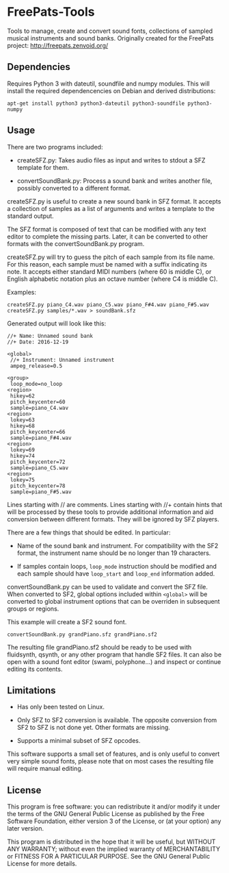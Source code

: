 # FreePats-Tools

Tools to manage, create and convert sound fonts, collections of sampled
musical instruments and sound banks. Originally created for the FreePats
project: http://freepats.zenvoid.org/


## Dependencies

Requires Python 3 with dateutil, soundfile and numpy modules. This will
install the required dependencencies on Debian and derived distributions:

    apt-get install python3 python3-dateutil python3-soundfile python3-numpy


## Usage

There are two programs included:

* createSFZ.py: Takes audio files as input and writes to stdout a SFZ template
for them.

* convertSoundBank.py: Process a sound bank and writes another file, possibly
converted to a different format.


createSFZ.py is useful to create a new sound bank in SFZ format. It accepts a
collection of samples as a list of arguments and writes a template to the
standard output.

The SFZ format is composed of text that can be modified with any text editor
to complete the missing parts. Later, it can be converted to other formats
with the convertSoundBank.py program.

createSFZ.py will try to guess the pitch of each sample from its file name.
For this reason, each sample must be named with a suffix indicating its note.
It accepts either standard MIDI numbers (where 60 is middle C), or English
alphabetic notation plus an octave number (where C4 is middle C).

Examples:

    createSFZ.py piano_C4.wav piano_C5.wav piano_F#4.wav piano_F#5.wav
    createSFZ.py samples/*.wav > soundBank.sfz


Generated output will look like this:

    //+ Name: Unnamed sound bank
    //+ Date: 2016-12-19

    <global>
     //+ Instrument: Unnamed instrument
     ampeg_release=0.5

    <group>
     loop_mode=no_loop
    <region>
     hikey=62
     pitch_keycenter=60
     sample=piano_C4.wav
    <region>
     lokey=63
     hikey=68
     pitch_keycenter=66
     sample=piano_F#4.wav
    <region>
     lokey=69
     hikey=74
     pitch_keycenter=72
     sample=piano_C5.wav
    <region>
     lokey=75
     pitch_keycenter=78
     sample=piano_F#5.wav


Lines starting with // are comments. Lines starting with //+ contain hints
that will be processed by these tools to provide additional information and
aid conversion between different formats. They will be ignored by SFZ players.

There are a few things that should be edited. In particular:

* Name of the sound bank and instrument. For compatibility with the SF2 format,
the instrument name should be no longer than 19 characters.

* If samples contain loops, `loop_mode` instruction should be modified and each
sample should have `loop_start` and `loop_end` information added.


convertSoundBank.py can be used to validate and convert the SFZ file. When
converted to SF2, global options included within `<global>` will be converted
to global instrument options that can be overriden in subsequent groups or
regions.

This example will create a SF2 sound font.

    convertSoundBank.py grandPiano.sfz grandPiano.sf2

The resulting file grandPiano.sf2 should be ready to be used with fluidsynth,
qsynth, or any other program that handle SF2 files. It can also be open with a
sound font editor (swami, polyphone...) and inspect or continue editing its
contents.


## Limitations

* Has only been tested on Linux.

* Only SFZ to SF2 conversion is available. The opposite conversion from SF2 to
SFZ is not done yet. Other formats are missing.

* Supports a minimal subset of SFZ opcodes.

This software supports a small set of features, and is only useful to convert
very simple sound fonts, please note that on most cases the resulting file
will require manual editing.


## License

This program is free software: you can redistribute it and/or modify it under
the terms of the GNU General Public License as published by the Free Software
Foundation, either version 3 of the License, or (at your option) any later
version.

This program is distributed in the hope that it will be useful, but WITHOUT
ANY WARRANTY; without even the implied warranty of MERCHANTABILITY or FITNESS
FOR A PARTICULAR PURPOSE. See the GNU General Public License for more details.
